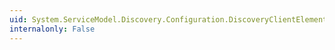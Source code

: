 ```yaml
---
uid: System.ServiceModel.Discovery.Configuration.DiscoveryClientElement.#ctor
internalonly: False
---
```

